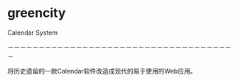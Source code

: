 # greencity
Calendar System

－－－－－－－－－－－－－－－－－－－－－－－－－－－－－－－－－－－－－

将历史遗留的一款Calendar软件改造成现代的易于使用的Web应用。
